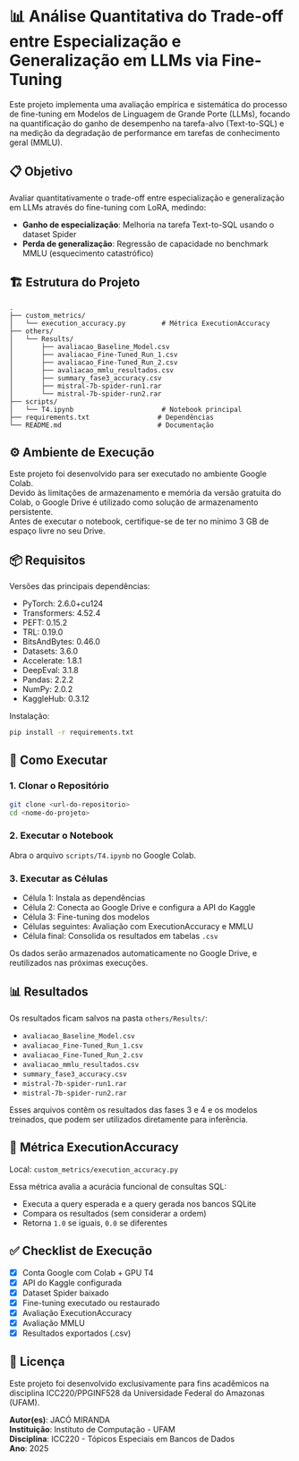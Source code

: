 # 📊 Análise Quantitativa do Trade-off entre Especialização e Generalização em LLMs via Fine-Tuning

Este projeto implementa uma avaliação empírica e sistemática do processo de fine-tuning em Modelos de Linguagem de Grande Porte (LLMs), focando na quantificação do ganho de desempenho na tarefa-alvo (Text-to-SQL) e na medição da degradação de performance em tarefas de conhecimento geral (MMLU).

## 📋 Objetivo

Avaliar quantitativamente o trade-off entre especialização e generalização em LLMs através do fine-tuning com LoRA, medindo:

- **Ganho de especialização**: Melhoria na tarefa Text-to-SQL usando o dataset Spider  
- **Perda de generalização**: Regressão de capacidade no benchmark MMLU (esquecimento catastrófico)

## 🏗️ Estrutura do Projeto

```
.
├── custom_metrics/
│   └── execution_accuracy.py         # Métrica ExecutionAccuracy
├── others/
│   └── Results/
│       ├── avaliacao_Baseline_Model.csv
│       ├── avaliacao_Fine-Tuned_Run_1.csv
│       ├── avaliacao_Fine-Tuned_Run_2.csv
│       ├── avaliacao_mmlu_resultados.csv
│       ├── summary_fase3_accuracy.csv
│       ├── mistral-7b-spider-run1.rar
│       └── mistral-7b-spider-run2.rar
├── scripts/
│   └── T4.ipynb                      # Notebook principal
├── requirements.txt                 # Dependências
└── README.md                        # Documentação
```

## ⚙️ Ambiente de Execução

Este projeto foi desenvolvido para ser executado no ambiente Google Colab.  
Devido às limitações de armazenamento e memória da versão gratuita do Colab, o Google Drive é utilizado como solução de armazenamento persistente.  
Antes de executar o notebook, certifique-se de ter no mínimo 3 GB de espaço livre no seu Drive.

## 📦 Requisitos

Versões das principais dependências:

- PyTorch: 2.6.0+cu124  
- Transformers: 4.52.4  
- PEFT: 0.15.2  
- TRL: 0.19.0  
- BitsAndBytes: 0.46.0  
- Datasets: 3.6.0  
- Accelerate: 1.8.1  
- DeepEval: 3.1.8  
- Pandas: 2.2.2  
- NumPy: 2.0.2  
- KaggleHub: 0.3.12

Instalação:

```bash
pip install -r requirements.txt
```

## 🚀 Como Executar

### 1. Clonar o Repositório

```bash
git clone <url-do-repositorio>
cd <nome-do-projeto>
```

### 2. Executar o Notebook

Abra o arquivo `scripts/T4.ipynb` no Google Colab.

### 3. Executar as Células

- Célula 1: Instala as dependências
- Célula 2: Conecta ao Google Drive e configura a API do Kaggle
- Célula 3: Fine-tuning dos modelos 
- Células seguintes: Avaliação com ExecutionAccuracy e MMLU
- Célula final: Consolida os resultados em tabelas `.csv`

Os dados serão armazenados automaticamente no Google Drive, e reutilizados nas próximas execuções.

## 📊 Resultados

Os resultados ficam salvos na pasta `others/Results/`:

- `avaliacao_Baseline_Model.csv`
- `avaliacao_Fine-Tuned_Run_1.csv`
- `avaliacao_Fine-Tuned_Run_2.csv`
- `avaliacao_mmlu_resultados.csv`
- `summary_fase3_accuracy.csv`
- `mistral-7b-spider-run1.rar`
- `mistral-7b-spider-run2.rar`

Esses arquivos contêm os resultados das fases 3 e 4 e os modelos treinados, que podem ser utilizados diretamente para inferência.

## 🧪 Métrica ExecutionAccuracy

Local: `custom_metrics/execution_accuracy.py`

Essa métrica avalia a acurácia funcional de consultas SQL:

- Executa a query esperada e a query gerada nos bancos SQLite
- Compara os resultados (sem considerar a ordem)
- Retorna `1.0` se iguais, `0.0` se diferentes

## ✅ Checklist de Execução

- [x] Conta Google com Colab + GPU T4
- [x] API do Kaggle configurada
- [x] Dataset Spider baixado
- [x] Fine-tuning executado ou restaurado
- [x] Avaliação ExecutionAccuracy
- [x] Avaliação MMLU
- [x] Resultados exportados (.csv)

## 📄 Licença

Este projeto foi desenvolvido exclusivamente para fins acadêmicos na disciplina ICC220/PPGINF528 da Universidade Federal do Amazonas (UFAM).

**Autor(es)**: JACÓ MIRANDA  
**Instituição**: Instituto de Computação - UFAM  
**Disciplina**: ICC220 - Tópicos Especiais em Bancos de Dados  
**Ano**: 2025
